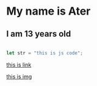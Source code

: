 # My name is Ater
## I am 13 years old
```javascript

let str = "this is js code";

```
[this is link](https//github.com/1HardGaming1)

[this is img](https//user.image.githubcontent.com)
